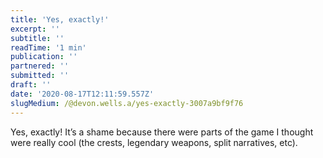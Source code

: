 ```yaml
---
title: 'Yes, exactly!'
excerpt: ''
subtitle: ''
readTime: '1 min'
publication: ''
partnered: ''
submitted: ''
draft: ''
date: '2020-08-17T12:11:59.557Z'
slugMedium: /@devon.wells.a/yes-exactly-3007a9bf9f76
---
```


Yes, exactly! It’s a shame because there were parts of the game I thought were really cool (the crests, legendary weapons, split narratives, etc).